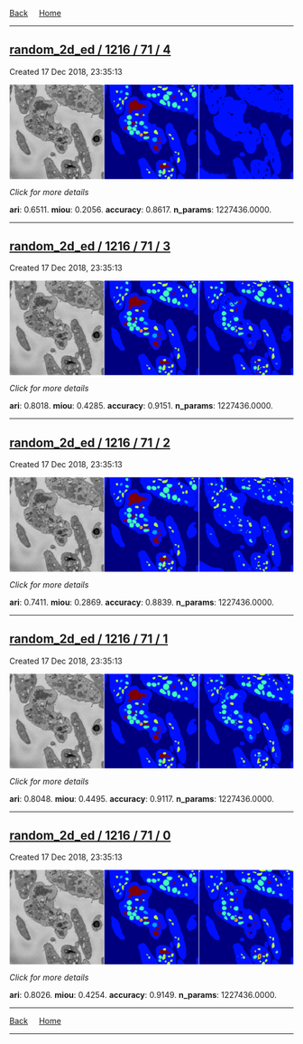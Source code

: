 
[Back](..)&nbsp;&nbsp;&nbsp;&nbsp;&nbsp;[Home](https://leapmanlab.github.io/snapshots)

---

<div class="summary"><a href="4"><h2>random_2d_ed / 1216 / 71 / 4</h2></a><p>Created 17 Dec 2018, 23:35:13
</p><a href="4"><img src="4/media/summary.png" align="center"></a><p>
<i>Click for more details</i>
</p></div>

**ari**: 0.6511. **miou**: 0.2056. **accuracy**: 0.8617. **n_params**: 1227436.0000. 

---

<div class="summary"><a href="3"><h2>random_2d_ed / 1216 / 71 / 3</h2></a><p>Created 17 Dec 2018, 23:35:13
</p><a href="3"><img src="3/media/summary.png" align="center"></a><p>
<i>Click for more details</i>
</p></div>

**ari**: 0.8018. **miou**: 0.4285. **accuracy**: 0.9151. **n_params**: 1227436.0000. 

---

<div class="summary"><a href="2"><h2>random_2d_ed / 1216 / 71 / 2</h2></a><p>Created 17 Dec 2018, 23:35:13
</p><a href="2"><img src="2/media/summary.png" align="center"></a><p>
<i>Click for more details</i>
</p></div>

**ari**: 0.7411. **miou**: 0.2869. **accuracy**: 0.8839. **n_params**: 1227436.0000. 

---

<div class="summary"><a href="1"><h2>random_2d_ed / 1216 / 71 / 1</h2></a><p>Created 17 Dec 2018, 23:35:13
</p><a href="1"><img src="1/media/summary.png" align="center"></a><p>
<i>Click for more details</i>
</p></div>

**ari**: 0.8048. **miou**: 0.4495. **accuracy**: 0.9117. **n_params**: 1227436.0000. 

---

<div class="summary"><a href="0"><h2>random_2d_ed / 1216 / 71 / 0</h2></a><p>Created 17 Dec 2018, 23:35:13
</p><a href="0"><img src="0/media/summary.png" align="center"></a><p>
<i>Click for more details</i>
</p></div>

**ari**: 0.8026. **miou**: 0.4254. **accuracy**: 0.9149. **n_params**: 1227436.0000. 

---

[Back](..)&nbsp;&nbsp;&nbsp;&nbsp;&nbsp;[Home](https://leapmanlab.github.io/snapshots)

---